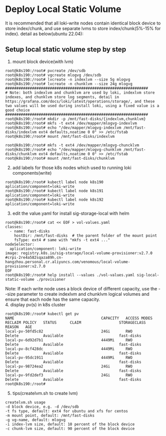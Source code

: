 # Deploy Local Static Volume

It is recommended that all loki-write nodes contain identical block device to store index/chunk, and use separate lvms to store index/chunk(5%-15% for index). detail as below(ubuntu 22.04):

## Setup local static volume step by step

1. mount block device(with lvm)
```
root@k8s190:/root# pvcreate /dev/sdb
root@k8s190:/root# vgcreate mlogvg /dev/sdb
root@k8s190:/root# lvcreate -n indexlvm --size 5g mlogvg
root@k8s190:/root# lvcreate -n chunklvm --size 24g mlogvg
################################################################
# Note: both indexlvm and chunklvm are used by loki, indexlvm store indexes, and chunklvm store log segments, detail in https://grafana.com/docs/loki/latest/operations/storage/, and these two values will be used during install loki, using a fixed value is a good choice
################################################################
root@k8s190:/root# mkdir -p /mnt/fast-disks/{indexlvm,chunklvm}
root@k8s190:/root# mkfs -t ext4 /dev/mapper/mlogvg-indexlvm
root@k8s190:/root# echo "/dev/mapper/mlogvg-indexlvm /mnt/fast-disks/indexlvm ext4 defaults,noatime 0 0" >> /etc/fstab
root@k8s190:/root# mount /mnt/fast-disks/indexlvm

root@k8s190:/root# mkfs -t ext4 /dev/mapper/mlogvg-chuncklvm
root@k8s190:/root# echo "/dev/mapper/mlogvg-chunklvm /mnt/fast-disks/chunklvm ext4 defaults,noatime 0 0" >> /etc/fstab
root@k8s190:/root# mount /mnt/fast-disks/chunklvm
```

2. add labels for those k8s nodes which used to running loki components(write)
```
root@k8s190:/root# kubectl label node k8s190 aplication/component=loki-write
root@k8s190:/root# kubectl label node k8s191 aplication/component=loki-write
root@k8s190:/root# kubectl label node k8s192 aplication/component=loki-write
```
3. edit the value.yaml for install sig-storage-local with helm
```
root@k8s190:/root# cat << EOF > vol-values.yaml
classes:
  - name: fast-disks
    hostDir: /mnt/fast-disks  # the parent folder of the mount point
    fsType: ext4 # same with "mkfs -t ext4 ..."
nodeSelector:
  aplication/component: loki-write
image: registry.k8s.io/sig-storage/local-volume-provisioner:v2.7.0 #crpi-2re4a582sqaza89h.cn-hangzhou.personal.cr.aliyuncs.com/venomous/local-volume-provisioner:v2.7.0
EOF
root@k8s190:/root# help install --values ./vol-values.yaml sig-local-static-volume ./provisioner
```
Note: If each write node uses a block device of different capacity, use the --size parameter to create indexlvm and chunklvm logical volumes and ensure that each node has the same capacity.  
4. display pv(s) in k8s cluster
```
root@k8s190:/root# kubectl get pv
NAME                                       CAPACITY   ACCESS MODES   RECLAIM POLICY   STATUS      CLAIM                 STORAGECLASS   REASON   AGE
local-pv-50fd5c82                          24Gi       RWO            Delete           Available                         fast-disks              
local-pv-6d92d7b1                          4449Mi     RWO            Delete           Available                         fast-disks              
local-pv-8cf428dc                          4449Mi     RWO            Delete           Available                         fast-disks              
local-pv-95dc1911                          4449Mi     RWO            Delete           Available                         fast-disks              
local-pv-98724ea2                          24Gi       RWO            Delete           Available                         fast-disks              
local-pv-9fd2def3                          24Gi       RWO            Delete           Available                         fast-disks              
root@k8s190:/root# 
```
5. tips(createlvm.sh to create lvm)
```
createlvm.sh usage
-d block device, e.g. -d /dev/sdb
-t fs type, default: ext4 for ubuntu and xfs for centos
-m mount point, default: /mnt/fast-disks
-g vg-name, default: mlogvg
-i index-lvm size, default: 10 percent of the block device
-c chunk-lvm size, default: 90 percent of the block device
```